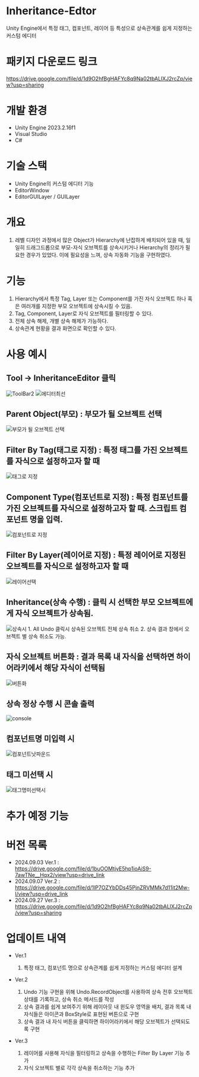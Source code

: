 # Inheritance-Edtor
Unity Engine에서 특정 태그, 컴포넌트, 레이어 등 특성으로 상속관계를 쉽게 지정하는 커스텀 에디터

# 패키지 다운로드 링크
https://drive.google.com/file/d/1d9O2hfBgHAFYc8q9Na02tbALlXJ2rcZp/view?usp=sharing

# 개발 환경
- Unity Engine 2023.2.16f1
- Visual Studio
- C#

# 기술 스택
- Unity Engine의 커스텀 에디터 기능
- EditorWindow
- EditorGUILayer / GUILayer
  
# 개요
1. 레벨 디자인 과정에서 많은 Object가 Hierarchy에 난잡하게 배치되어 있을 때, 일일히 드래그드롭으로 부모-자식 오브젝트를 상속시키거나 Hierarchy의 정리가 필요한 경우가 있었다. 이에 필요성을 느껴, 상속 자동화 기능을 구현하였다.

# 기능
1. Hierarchy에서 특정 Tag, Layer 또는 Component를 가진 자식 오브젝트 하나 혹은 여러개를 지정한 부모 오브젝트에 상속시킬 수 있음.
2. Tag, Component, Layer로 자식 오브젝트를 필터링할 수 있다.
3. 전체 상속 해제, 개별 상속 해제가 가능하다.
4. 상속관계 현황을 결과 화면으로 확인할 수 있다.

# 사용 예시
  ## Tool -> InheritanceEditor 클릭
  ![ToolBar2](https://github.com/user-attachments/assets/e6b0992c-501f-490b-a940-a514a5123b4f)
  ![에디터최선](https://github.com/user-attachments/assets/4cba9a48-b8a7-456c-b17b-b52e48541a86)
 
  ## Parent Object(부모) : 부모가 될 오브젝트 선택
  ![부모가 될 오브젝트 선택](https://github.com/user-attachments/assets/f6328a0e-ebb3-4489-818f-56649e6281d4)
 
  ## Filter By Tag(태그로 지정) : 특정 태그를 가진 오브젝트를 자식으로 설정하고자 할 때 
  ![태그로 지정](https://github.com/user-attachments/assets/7ff7f44e-ec51-45e1-941c-abd2b566d337)
 
  ## Component Type(컴포넌트로 지정) : 특정 컴포넌트를 가진 오브젝트를 자식으로 설정하고자 할 때. 스크립트 컴포넌트 명을 입력.
  ![컴포넌트로 지정](https://github.com/user-attachments/assets/d6cb15d6-e06f-4216-b8dc-5cc4360cf559)

  ## Filter By Layer(레이어로 지정) : 특정 레이어로 지정된 오브젝트를 자식으로 설정하고자 할 때
  ![레이어선택](https://github.com/user-attachments/assets/c1654ada-0b1e-43fa-8c1b-e06a2a10bc26)
  
  ## Inheritance(상속 수행) : 클릭 시 선택한 부모 오브젝트에게 자식 오브젝트가 상속됨.
  ![상속시](https://github.com/user-attachments/assets/0c373b29-0999-4f93-a60c-f2362ded3732)
    1. All Undo 클릭시 상속된 오브젝트 전체 상속 취소
    2. 상속 결과 창에서 오브젝트 별 상속 취소도 가능.

  ## 자식 오브젝트 버튼화 : 결과 목록 내 자식을 선택하면 하이어라키에서 해당 자식이 선택됨
  ![버튼화](https://github.com/user-attachments/assets/577bbbed-fa7a-49b4-9bf4-7d25660ad9a1)
  
  ## 상속 정상 수행 시 콘솔 출력
  ![console](https://github.com/user-attachments/assets/c5f7638a-906a-4fbb-8c33-16564135a8c4)

  ## 컴포넌트명 미입력 시
  ![컴포넌트낫파운드](https://github.com/user-attachments/assets/07053709-3f29-4008-9d97-f6f34ee57055)

  ## 태그 미선택 시
  ![태그명미선택시](https://github.com/user-attachments/assets/659c8a70-5880-4cb1-a5fa-738d35cbf28d)

# 추가 예정 기능

# 버전 목록 
- 2024.09.03 Ver.1 : https://drive.google.com/file/d/1buOOMtjyE5hp1ioAiS9-7awTNe__Hqx2/view?usp=drive_link
- 2024.09.07 Ver.2 : https://drive.google.com/file/d/1lP7OZYbDDs45PjnZRVMMk7d11it2Mw-l/view?usp=drive_link
- 2024.09.27 Ver.3 : https://drive.google.com/file/d/1d9O2hfBgHAFYc8q9Na02tbALlXJ2rcZp/view?usp=sharing
  
# 업데이트 내역
 - Ver.1
     1. 특정 태그, 컴포넌트 명으로 상속관계를 쉽게 지정하는 커스텀 에디터 설계

 - Ver.2
     1. Undo 기능 구현을 위해 Undo.RecordObject를 사용하여 상속 전후 오브젝트 상태를 기록하고, 상속 취소 메서드를 작성
     2. 상속 결과를 쉽게 보여주기 위해 레이아웃 내 윈도우 영역을 배치, 결과 목록 내 자식들은 아이콘과 BoxStyle로 표현된 버튼으로 구현
     3. 상속 결과 내 자식 버튼을 클릭하면 하이어라키에서 해당 오브젝트가 선택되도록 구현

 - Ver.3
     1. 레이어를 사용해 자식을 필터링하고 상속을 수행하는 Filter By Layer 기능 추가
     2. 자식 오브젝트 별로 각각 상속을 취소하는 기능 추가
